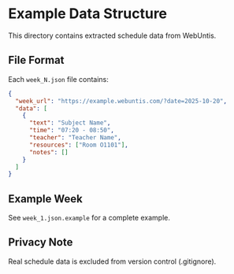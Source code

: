 # Example Data Structure

This directory contains extracted schedule data from WebUntis.

## File Format

Each `week_N.json` file contains:

```json
{
  "week_url": "https://example.webuntis.com/?date=2025-10-20",
  "data": [
    {
      "text": "Subject Name",
      "time": "07:20 - 08:50",
      "teacher": "Teacher Name",
      "resources": ["Room O1101"],
      "notes": []
    }
  ]
}
```

## Example Week

See `week_1.json.example` for a complete example.

## Privacy Note

Real schedule data is excluded from version control (.gitignore).
